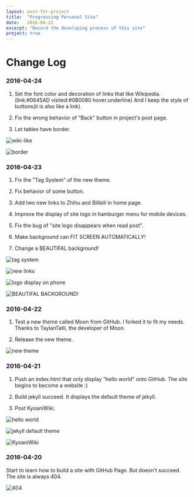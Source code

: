 ```yaml
---
layout: post-for-project
title:  "Progressing Personal Site"
date:   2016-04-22
excerpt: "Record the developing process of this site"
project: true
---
```


# Change Log

### 2016-04-24

1. Set the font color and decoration of links that like Wikipedia.(link:#0645AD visited:#0B0080 hover:underline) And I keep the style of buttons(it is also like a link).

2. Fix the wrong behavior of "Back" button in project's post page.

3. Let tables have border.

![wiki-like](http://7xt9ka.com2.z0.glb.qiniucdn.com/2016-04-24.png)

![border](http://7xt9ka.com2.z0.glb.qiniucdn.com/2016-04-24-0.png)

### 2016-04-23

1. Fix the "Tag System" of the new theme.

2. Fix behavior of some button.

3. Add two new links to Zhihu and Bilibili in home page.

4. Improve the display of site logo in hamburger menu for mobile devices.

5. Fix the bug of "site logo disappears when read post".

6. Make background can FIT SCREEN AUTOMATICALLY!

7. Change a BEAUTIFAL background!

![tag system](http://7xt9ka.com2.z0.glb.qiniucdn.com/2016-04-23-4.png)

![new links](http://7xt9ka.com2.z0.glb.qiniucdn.com/2016-04-23-3.png)

![logo display on phone](http://7xt9ka.com2.z0.glb.qiniucdn.com/S60423-192824.jpg)

![BEAUTIFAL BACKGROUND!](http://7xt9ka.com2.z0.glb.qiniucdn.com/2016-04-23-5.png)
<br>

### 2016-04-22

1. Test a new theme called Moon from GitHub. I forked it to fit my needs.  
Thanks to TaylanTatli, the developer of Moon.

2. Release the new theme.

![new theme](http://7xt9ka.com2.z0.glb.qiniucdn.com/2016-04-23.png)
<br>

### 2016-04-21

1. Push an index.html that only display "hello world" onto GitHub. The site begins to become a website :)

2. Build jekyll succeed. It displays the default theme of jekyll.

3. Post KyoaniWiki.

![hello world](http://7xt9ka.com2.z0.glb.qiniucdn.com/2016-04-21.png)

![jekyll default theme](http://7xt9ka.com2.z0.glb.qiniucdn.com/2016-04-21-2.png)

![KyoaniWiki](http://7xt9ka.com2.z0.glb.qiniucdn.com/2016-04-22.png)
<br>

### 2016-04-20

Start to learn how to build a site with GitHub Page. But doesn't succeed. The site is always 404.

![404](http://7xt9ka.com2.z0.glb.qiniucdn.com/2016-04-20.png)
